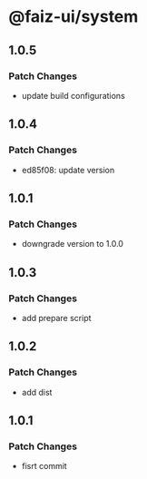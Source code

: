 # @faiz-ui/system

## 1.0.5

### Patch Changes

- update build configurations

## 1.0.4

### Patch Changes

- ed85f08: update version

## 1.0.1

### Patch Changes

- downgrade version to 1.0.0

## 1.0.3

### Patch Changes

- add prepare script

## 1.0.2

### Patch Changes

- add dist

## 1.0.1

### Patch Changes

- fisrt commit
